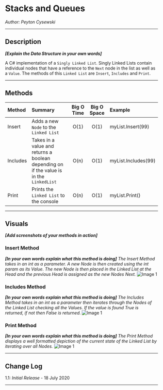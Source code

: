 # Stacks and Queues

*Author: Peyton Cysewski*

---

## Description
***[Explain the Data Structure in your own words]***

A C# implementation of a `Singly Linked List`. Singly Linked Lists contain individual nodes that have a reference to the `Next` node in the list as well as a `Value`. The methods of this `Linked List` are `Insert`, `Includes` and `Print`.

---

## Methods

| Method | Summary | Big O Time | Big O Space | Example | 
| :----------- | :----------- | :-------------: | :-------------: | :----------- |
| Insert | Adds a new `Node` to the `Linked List` | O(1) | O(1) | myList.Insert(99) |
| Includes | Takes in a value and returns a boolean depending on if the value is in the `LinkedList` | O(n) | O(1) | myList.Includes(99) |
| Print | Prints the `Linked List` to the console | O(n) | O(1) | myList.Print() |


---

## Visuals
***[Add screenshots of your methods in action]***

### Insert Method
***[In your own words explain what this method is doing]***
*The Insert Method takes in an int as a parameter. A new Node is then created using the* 
*int param as its Value. The new Node is then placed in the Linked List at the Head and*
*the previous Head is assigned as the new Nodes Next.*
![Image 1](https://via.placeholder.com/750x500)
### Includes Method
***[In your own words explain what this method is doing]***
*The Includes Method takes in an int as a parameter then iterates through the Nodes of the*
*Linked List checking all the Values. If the value is found True is returned, if not then*
*False is returned.*
![Image 1](https://via.placeholder.com/750x500)
### Print Method
***[In your own words explain what this method is doing]***
*The Print Method displays a well formatted depiction of the current state of the*
*Linked List by iterating over all Nodes.*
![Image 1](https://via.placeholder.com/750x500)

---

## Change Log
1.1: *Initial Release* - 18 July 2020  

---